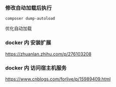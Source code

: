
### 修改自动加载后执行

```shell
composer dump-autoload
```
优化自动加载

### docker 内 安装扩展

https://zhuanlan.zhihu.com/p/276103208

### docker 内 访问宿主机服务

https://www.cnblogs.com/forlive/p/15989409.html